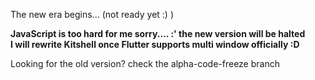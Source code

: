 The new era begins... (not ready yet :) )

**JavaScript is too hard for me sorry.... :' the new version will be halted**  
**I will rewrite Kitshell once Flutter supports multi window officially :D**

Looking for the old version? check the alpha-code-freeze branch
